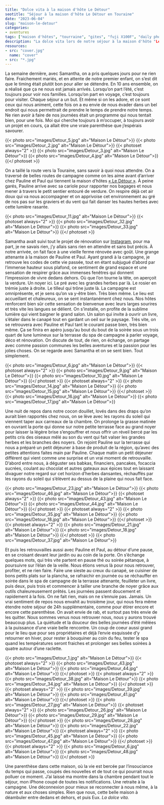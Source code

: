 ```yaml
---
title: "Dolce vita à la maison d'hôte Le Détour"
seotitle: "Séjour à la maison d'hôte Le Détour en Touraine"
date: "2023-06-04"
slug: "maison-le-detour"
categories:
- aventures
tags: ["maison d'hôtes", "tourraine", "gites", "fuji X100F", "daily photo", "vacances en france", "gites campagne", "le mans", "tours", "angers", "chateaux de la loire", "france"]
description: "La dolce vita lors de notre séjour à la maison d'hôte "Le Détour" en Touraine"
resources:
- src: "cover.jpg"
  name: "cover"
- src: "*.jpg"
---
```

La semaine dernière, avec Samantha, on a pris quelques jours pour ne rien faire. Fraichement mariés, et en attente de notre premier enfant, on s’est dit que le timing était plutôt bon pour aller se détendre. En 10 ans ensemble, on a réalisé que ça ne nous est jamais arrivés. Lorsqu’on part l’été, c’est toujours pour voir nos familles. Lorsqu’on part en voyage, c’est toujours pour visiter. Chaque séjour a un but. Et même si on les adore, et ce sont ceux qui nous animent, cette fois on a eu envie de nous évader dans un bel endroit qui nous permettrait de prendre le temps de prendre notre temps. Ne rien avoir à faire de nos journées était un programme qui nous tentait bien, pour une fois. Moi qui cherche toujours à m’occuper, à toujours avoir un projet en cours, ça allait être une vraie parenthèse que j’espérais savourer.

{{< photo src="images/Detour_5.jpg" alt="Maison Le Détour">}}
{{< photo src="images/Detour_2.jpg" alt="Maison Le Détour">}}
{{< photoset always="2" >}} {{< photo src="images/Detour_3.jpg" alt="Maison Le Détour">}} {{< photo src="images/Detour_4.jpg" alt="Maison Le Détour">}} {{</ photoset >}}

On a taillé la route vers la Touraine, sans savoir à quoi nous attendre. On a traversé de belles routes de campagne comme on les aime avant d’arriver chez Pauline et Paul qui tiennent la maison d’hôtes [« Le Détour »](https://www.maisonledetour.fr). À peine garés, Pauline arrive avec sa cariole pour rapporter nos bagages et nous mener à travers le petit sentier entouré de verdure. On respire déjà cet air doux qui va nous accompagner et on apprivoise cet environnement au gré de nos pas sur les graviers et du vent qui fait danser les hautes herbes avec cette lumière rasante.

{{< photo src="images/Detour_11.jpg" alt="Maison Le Détour">}}
{{< photoset always="2" >}} {{< photo src="images/Detour_32.jpg" alt="Maison Le Détour">}} {{< photo src="images/Detour_33.jpg" alt="Maison Le Détour">}} {{</ photoset >}}

Samantha avait suivi tout le projet de rénovation sur [Instagram](https://www.instagram.com/maisonledetour/), pour ma part, je ne savais rien, j’y allais sans rien en attendre et sans but précis. À notre arrivée, on fait face à une vieille ferme rénovée avec goût. Une grange attenante à la maison de Pauline et Paul. Ayant grandi à la campagne, je retrouve les codes de cette vie passée, tout en étant subjugué d’abord par l’immense hauteur sous plafond, ce sentiment de grand espace et une sensation de respirer grâce aux immenses fenêtres qui donnent l’impression de vivre dedans dehors. Où que l’on tourne la tête, on aperçoit la verdure. Un noyer ici. Le pré avec les grandes herbes par là. Le rosier en trémie juste à droite. Le tilleul qui trône juste là. La campagne est omniprésente, et je sens qu’on va y-être bien. Très bien même. Le lieu est accueillant et chaleureux, on se sent instantanément chez nous. Nos hôtes renforcent bien sûr cette sensation de bienvenue avec leurs larges sourires et très vite les langues se délient. On s’installe, on profite de la sublime lumière qui vient baigner le grand salon. Un salon qui invite à ouvrir un livre, s’étaler dans le canapé tout en gardant un oeil sur le paysage. Très vite, on se retrouvera avec Pauline et Paul tant le courant passe bien, très bien même. Ça se finira en apéro jusqu’au bout du bout de la soirée sous un trois quart de lune lumineux sur la terrasse du spa de campagne à parler voyage, déco et rénovation. On discute de tout, de rien, on échange, on partage avec comme passion communes les belles aventures et la passion pour les jolies choses. On se regarde avec Samantha et on se sent bien. Tout simplement.

{{< photo src="images/Detour_6.jpg" alt="Maison Le Détour">}}
{{< photoset always="2" >}} {{< photo src="images/Detour_9.jpg" alt="Maison Le Détour">}} {{< photo src="images/Detour_10.jpg" alt="Maison Le Détour">}} {{</ photoset >}}
{{< photoset always="2" >}} {{< photo src="images/Detour_14.jpg" alt="Maison Le Détour">}} {{< photo src="images/Detour_15.jpg" alt="Maison Le Détour">}} {{</ photoset >}}
{{< photo src="images/Detour_16.jpg" alt="Maison Le Détour">}}
{{< photo src="images/Detour_17.jpg" alt="Maison Le Détour">}}


Une nuit de repos dans notre cocon douillet, lovés dans des draps qu’on aurait bien rapportés chez nous, on se lève avec les rayons du soleil qui viennent taper aux carreaux de la chambre. On prolonge la grasse matinée en ouvrant la porte qui donne sur notre petite terrasse face au grand noyer pour laisser la légère brise s’engouffrer et nous offrir un réveil bercé par les petits cris des oiseaux mêlé au son du vent qui fait valser les grandes herbes et les branches des noyers. On rejoint Pauline sur la terrasse qui nous a préparé un petit déjeuner à base de produit de la région, qu’avec des petites attentions faites main par Pauline. Chaque matin un petit déjeuner différent qui vient comme une surprise et un vrai moment de retrouvaille. D’abord entre nous, à déguster ses babkas, financiers, pancakes, focaccia sucrées, coulant au chocolat et autres gateaux aux épices tout en laissant divaguer notre regard sur cet horizon d’herbes dansantes, réchauffés par les rayons du soleil qui s’élèvent au dessus de la plaine qui nous fait face.

{{< photo src="images/Detour_23.jpg" alt="Maison Le Détour">}}
{{< photo src="images/Detour_46.jpg" alt="Maison Le Détour">}} 
{{< photoset always="2" >}} {{< photo src="images/Detour_43.jpg" alt="Maison Le Détour">}} {{< photo src="images/Detour_44.jpg" alt="Maison Le Détour">}} {{</ photoset >}}
{{< photoset always="2" >}} {{< photo src="images/Detour_35.jpg" alt="Maison Le Détour">}} {{< photo src="images/Detour_18.jpg" alt="Maison Le Détour">}} {{</ photoset >}}
{{< photoset always="2" >}} {{< photo src="images/Detour_21.jpg" alt="Maison Le Détour">}} {{< photo src="images/Detour_18.jpg" alt="Maison Le Détour">}} {{</ photoset >}}
{{< photo src="images/Detour_37.jpg" alt="Maison Le Détour">}}

Et puis les retrouvailles aussi avec Pauline et Paul, au détour d’une pause, en se croisant devant leur jardin ou au coin de la porte. On s’échange quelques mots, qui très vite partent en pause thé ou soirée pétanque, à poursuivre sur l’élan de la veille. Nous étions venus là pour nous retrouver, profiter, et ne rien faire. Faire une sieste au creux du canapé, se cuisiner de bons petits plats sur la plancha, se rafraichir en journée ou se réchauffer en soirée dans le spa de campagne de la terrasse attenante, feuilleter un livre, puis deux, puis trois et commencer à tailler une branche de noyer grâce aux outils chaleureusement prêtés. Les journées passent doucement et rapidement à la fois. On ne fait rien, mais on ne s’ennuie pas. Jamais. Un vrai sentiment de repos nous envahit au troisième jour, qui nous fera même étendre notre séjour de 24h supplémentaire, comme pour étirer encore et encore cette parenthèse. On avait envie de rab, et surtout pas très envie de les quitter. Nous sommes venus nous retrouver nous, nous y aurons trouvé beaucoup plus. La quiétude et la douceur des belles journées d’été mêlées à la puissance d’une vraie belle rencontre. Un coup de coeur aussi grand pour le lieu que pour ses propriétaires et déjà l’envie esquissée d’y retourner en hiver, pour rester à bouquiner au coin du feu, tester le spa quand les températures seront fraiches et prolonger ses belles soirées à quatre autour d’une raclette.

{{< photo src="images/Detour_1.jpg" alt="Maison Le Détour">}}
{{< photoset always="2" >}} {{< photo src="images/Detour_43.jpg" alt="Maison Le Détour">}} {{< photo src="images/Detour_44.jpg" alt="Maison Le Détour">}} {{</ photoset >}}
{{< photoset always="2" >}} {{< photo src="images/Detour_38.jpg" alt="Maison Le Détour">}} {{< photo src="images/Detour_34.jpg" alt="Maison Le Détour">}} {{</ photoset >}}
{{< photoset always="2" >}} {{< photo src="images/Detour_39.jpg" alt="Maison Le Détour">}} {{< photo src="images/Detour_41.jpg" alt="Maison Le Détour">}} {{</ photoset >}}
{{< photo src="images/Detour_27.jpg" alt="Maison Le Détour">}}
{{< photoset always="2" >}} {{< photo src="images/Detour_26.jpg" alt="Maison Le Détour">}} {{< photo src="images/Detour_29.jpg" alt="Maison Le Détour">}} {{</ photoset >}}
{{< photo src="images/Detour_28.jpg" alt="Maison Le Détour">}}
{{< photo src="images/Detour_22.jpg" alt="Maison Le Détour">}}
{{< photoset always="2" >}} {{< photo src="images/Detour_45.jpg" alt="Maison Le Détour">}} {{< photo src="images/Detour_47.jpg" alt="Maison Le Détour">}} {{</ photoset >}}
{{< photoset always="2" >}} {{< photo src="images/Detour_6.jpg" alt="Maison Le Détour">}} {{< photo src="images/Detour_48.jpg" alt="Maison Le Détour">}} {{</ photoset >}}

Une parenthèse dans cette maison, où la vie est bercée par l’insouciance du temps qui passe, coupés des nouvelles et de tout ce qui pourrait nous polluer ce moment. J’ai laissé ma montre dans la chambre pendant tout le séjour, mon iPhone coupé de toutes les notifications. Une retraite à la campagne. Une déconnexion pour mieux se reconnecter à nous même, à la nature et aux choses simples. Rien que nous, cette belle maison à déambuler entre dedans et dehors, et puis Eux.
*La dolce vita.*
